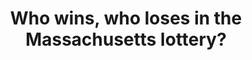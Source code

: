 ---
layout: post
title: 'Who wins, who loses in the Massachusetts lottery?'
story: 'http://www.bostonglobe.com/2014/06/04/lottery/BsgMJcbG4fMUOzEKAYaVzJ/story.html'
text: 'A look-up tool to see how much different towns contribute and receive from the lottery.'
vimeo: '<iframe src="//player.vimeo.com/video/97480967?title=0&amp;byline=0&amp;portrait=0&amp;color=ffffff" width="640" height="372" frameborder="0" webkitallowfullscreen mozallowfullscreen allowfullscreen></iframe>'
mobile: 'lottery'
---
